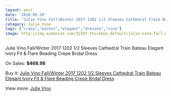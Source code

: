 ```yaml
---
layout: post
date: '2018-05-20'
title: "Julie Vino Fall/Winter 2017 1202 1/2 Sleeves Cathedral Train Bateau Elegant Ivory Fit & Flare Beading Crepe Bridal Dress"
category: Julie Vino
tags: ["crazy","winter","elegant","dresses","vino"]
image: http://img.eudances.com/32387-thickbox_default/julie-vino-fall-winter-2017-1202-1-2-sleeves-cathedral-train-bateau-elegant-ivory-fit-flare-beading-crepe-bridal-dress.jpg
---
```

Julie Vino Fall/Winter 2017 1202 1/2 Sleeves Cathedral Train Bateau Elegant Ivory Fit & Flare Beading Crepe Bridal Dress

On Sales: **$468.98**
<a href="https://www.eudances.com/en/julie-vino/10046-julie-vino-fall-winter-2017-1202-1-2-sleeves-cathedral-train-bateau-elegant-ivory-fit-flare-beading-crepe-bridal-dress.html"><amp-img layout="responsive" width="600" height="600" src="//img.eudances.com/32387-thickbox_default/julie-vino-fall-winter-2017-1202-1-2-sleeves-cathedral-train-bateau-elegant-ivory-fit-flare-beading-crepe-bridal-dress.jpg" alt="Julie Vino Fall/Winter 2017 1202 1/2 Sleeves Cathedral Train Bateau Elegant Ivory Fit & Flare Beading Crepe Bridal Dress 0" /></a>
<a href="https://www.eudances.com/en/julie-vino/10046-julie-vino-fall-winter-2017-1202-1-2-sleeves-cathedral-train-bateau-elegant-ivory-fit-flare-beading-crepe-bridal-dress.html"><amp-img layout="responsive" width="600" height="600" src="//img.eudances.com/32392-thickbox_default/julie-vino-fall-winter-2017-1202-1-2-sleeves-cathedral-train-bateau-elegant-ivory-fit-flare-beading-crepe-bridal-dress.jpg" alt="Julie Vino Fall/Winter 2017 1202 1/2 Sleeves Cathedral Train Bateau Elegant Ivory Fit & Flare Beading Crepe Bridal Dress 1" /></a>
<a href="https://www.eudances.com/en/julie-vino/10046-julie-vino-fall-winter-2017-1202-1-2-sleeves-cathedral-train-bateau-elegant-ivory-fit-flare-beading-crepe-bridal-dress.html"><amp-img layout="responsive" width="600" height="600" src="//img.eudances.com/32391-thickbox_default/julie-vino-fall-winter-2017-1202-1-2-sleeves-cathedral-train-bateau-elegant-ivory-fit-flare-beading-crepe-bridal-dress.jpg" alt="Julie Vino Fall/Winter 2017 1202 1/2 Sleeves Cathedral Train Bateau Elegant Ivory Fit & Flare Beading Crepe Bridal Dress 2" /></a>
<a href="https://www.eudances.com/en/julie-vino/10046-julie-vino-fall-winter-2017-1202-1-2-sleeves-cathedral-train-bateau-elegant-ivory-fit-flare-beading-crepe-bridal-dress.html"><amp-img layout="responsive" width="600" height="600" src="//img.eudances.com/32390-thickbox_default/julie-vino-fall-winter-2017-1202-1-2-sleeves-cathedral-train-bateau-elegant-ivory-fit-flare-beading-crepe-bridal-dress.jpg" alt="Julie Vino Fall/Winter 2017 1202 1/2 Sleeves Cathedral Train Bateau Elegant Ivory Fit & Flare Beading Crepe Bridal Dress 3" /></a>
<a href="https://www.eudances.com/en/julie-vino/10046-julie-vino-fall-winter-2017-1202-1-2-sleeves-cathedral-train-bateau-elegant-ivory-fit-flare-beading-crepe-bridal-dress.html"><amp-img layout="responsive" width="600" height="600" src="//img.eudances.com/32389-thickbox_default/julie-vino-fall-winter-2017-1202-1-2-sleeves-cathedral-train-bateau-elegant-ivory-fit-flare-beading-crepe-bridal-dress.jpg" alt="Julie Vino Fall/Winter 2017 1202 1/2 Sleeves Cathedral Train Bateau Elegant Ivory Fit & Flare Beading Crepe Bridal Dress 4" /></a>
<a href="https://www.eudances.com/en/julie-vino/10046-julie-vino-fall-winter-2017-1202-1-2-sleeves-cathedral-train-bateau-elegant-ivory-fit-flare-beading-crepe-bridal-dress.html"><amp-img layout="responsive" width="600" height="600" src="//img.eudances.com/32388-thickbox_default/julie-vino-fall-winter-2017-1202-1-2-sleeves-cathedral-train-bateau-elegant-ivory-fit-flare-beading-crepe-bridal-dress.jpg" alt="Julie Vino Fall/Winter 2017 1202 1/2 Sleeves Cathedral Train Bateau Elegant Ivory Fit & Flare Beading Crepe Bridal Dress 5" /></a>

Buy it: [Julie Vino Fall/Winter 2017 1202 1/2 Sleeves Cathedral Train Bateau Elegant Ivory Fit & Flare Beading Crepe Bridal Dress](https://www.eudances.com/en/julie-vino/10046-julie-vino-fall-winter-2017-1202-1-2-sleeves-cathedral-train-bateau-elegant-ivory-fit-flare-beading-crepe-bridal-dress.html "Julie Vino Fall/Winter 2017 1202 1/2 Sleeves Cathedral Train Bateau Elegant Ivory Fit & Flare Beading Crepe Bridal Dress")

View more: [Julie Vino](https://www.eudances.com/en/100-julie-vino "Julie Vino")